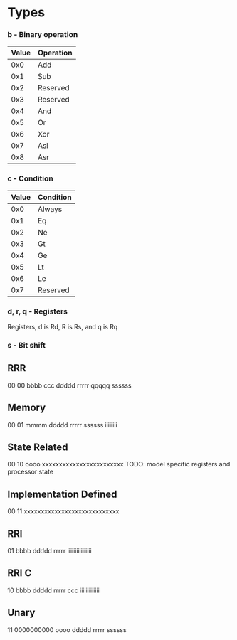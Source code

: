 # Types

### b - Binary operation
| Value | Operation |
| ----- | --------- |
| 0x0   | Add       |
| 0x1   | Sub       |
| 0x2   | Reserved  |
| 0x3   | Reserved  |
| 0x4   | And       |
| 0x5   | Or        |
| 0x6   | Xor       |
| 0x7   | Asl       |
| 0x8   | Asr       |

### c - Condition
| Value | Condition |
| ----- | --------- |
| 0x0   | Always    |
| 0x1   | Eq        |
| 0x2   | Ne        |
| 0x3   | Gt        |
| 0x4   | Ge        |
| 0x5   | Lt        |
| 0x6   | Le        |
| 0x7   | Reserved  |

### d, r, q - Registers
Registers, d is Rd, R is Rs, and q is Rq


### s - Bit shift


## RRR
00 00 bbbb ccc ddddd rrrrr qqqqq ssssss

## Memory
00 01 mmmm ddddd rrrrr ssssss iiiiiiii

## State Related
00 10 oooo xxxxxxxxxxxxxxxxxxxxxxxx
TODO: model specific registers and processor state

## Implementation Defined
00 11 xxxxxxxxxxxxxxxxxxxxxxxxxxxx

## RRI
01 bbbb ddddd rrrrr iiiiiiiiiiiiiiii

## RRI C
10 bbbb ddddd rrrrr ccc iiiiiiiiiiiii

## Unary
11 0000000000 oooo ddddd rrrrr ssssss